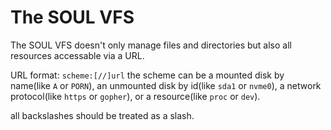 # The SOUL VFS
The SOUL VFS doesn't only manage files and directories but also all resources accessable via a URL.

URL format: `scheme:[//]url`
the scheme can be a mounted disk by name(like `A` or `PORN`), an unmounted disk by id(like `sda1` or `nvme0`), a network protocol(like `https` or `gopher`), or a resource(like `proc` or `dev`).

all backslashes should be treated as a slash.

